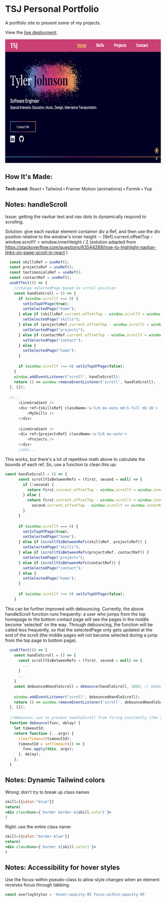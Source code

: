 # TSJ Personal Portfolio
A portfolio site to present some of my projects.

View the [live deployment](https://tylersernett.github.io/).

<img src="./readme/tsj.png" alt="portfolio screenshot" height="400"/>

## How It's Made:

**Tech used:** React ⬩ Tailwind ⬩ Framer Motion (animations) ⬩ Formik ⬩ Yup

## Notes: handleScroll
Issue: getting the navbar text and nav dots to dynamically respond to scrolling.

Solution: give each navbar element container div a Ref, and then use the div position relative to the window's inner height -- [Ref].current.offsetTop - window.scrollY  < window.innerHeight / 2 
(solution adapted from https://stackoverflow.com/questions/63544289/how-to-highlight-navbar-links-on-page-scroll-in-react )
```js
  const skillsRef = useRef();
  const projectsRef = useRef();
  const testimonialsRef = useRef();
  const contactRef = useRef();
  useEffect(() => {
    //change selectedPage based on scroll position
    const handleScroll = () => {
      if (window.scrollY === 0) {
        setIsTopOfPage(true);
        setSelectedPage("home");
      } else if (skillsRef.current.offsetTop - window.scrollY < window.innerHeight / 2 && projectsRef.current.offsetTop - window.scrollY >= window.innerHeight / 2) {
        setSelectedPage("skills");
      } else if (projectsRef.current.offsetTop - window.scrollY < window.innerHeight / 2 && contactRef.current.offsetTop - window.scrollY >= window.innerHeight / 2) {
        setSelectedPage("projects");
      } else if (contactRef.current.offsetTop - window.scrollY < window.innerHeight / 2) {
        setSelectedPage("contact");
      } else {
        setSelectedPage("home");
      }

      if (window.scrollY !== 0) setIsTopOfPage(false);
    }
    window.addEventListener("scroll", handleScroll);
    return () => window.removeEventListener('scroll', handleScroll);
  }, []);

  //...
      <LineGradient />
      <div ref={skillsRef} className='w-5/6 mx-auto md:h-full mb-16'>
          <MySkills />
      </div>

      <LineGradient />
      <div ref={projectsRef} className='w-5/6 mx-auto'>
          <Projects />
      </div>
      //etc...
```
This works, but there's a lot of repetitive math above to calculate the bounds of each ref. So, use a function to clean this up:

```js
const handleScroll = () => {
      const scrollYIsBetweenRefs = (first, second = null) => {
        if (!second) {
          return first.current.offsetTop - window.scrollY < window.innerHeight / 2;
        } else {
          return first.current.offsetTop - window.scrollY < window.innerHeight / 2 &&
            second.current.offsetTop - window.scrollY >= window.innerHeight / 2;
        }
      }

      if (window.scrollY === 0) {
        setIsTopOfPage(true);
        setSelectedPage("home");
      } else if (scrollYIsBetweenRefs(skillsRef, projectsRef)) {
        setSelectedPage("skills");
      } else if (scrollYIsBetweenRefs(projectsRef, contactRef)) {
        setSelectedPage("projects");
      } else if (scrollYIsBetweenRefs(contactRef)) {
        setSelectedPage("contact");
      } else {
        setSelectedPage("home");
      }

      if (window.scrollY !== 0) setIsTopOfPage(false);
    }
```

This can be further improved with debouncing. Currently, the above handleScroll function runs frequently: a user who jumps from the top homepage to the bottom contact page will see the pages in the middle become 'selected' on the way. Through debouncing, the function will be called less frequently, so that the selectedPage only gets updated at the end of the scroll (the middle pages will not become selected during a jump from the top page to bottom page).

```js
  useEffect(() => {
    const handleScroll = () => {
      const scrollYIsBetweenRefs = (first, second = null) => {
        ...
      }
      ...
    }
    const debouncedHandleScroll = debounce(handleScroll, 100); // Debounce scroll event handler

    window.addEventListener("scroll", debouncedHandleScroll);
    return () => window.removeEventListener('scroll', debouncedHandleScroll);
  }, []);

  //debounce: use to prevent handleScroll from firing constantly (the selectedPage doesn't need to update mid-scroll, only when scroll has ended)
  function debounce(func, delay) {
    let timeoutId;
    return function (...args) {
      clearTimeout(timeoutId);
      timeoutId = setTimeout(() => {
        func.apply(this, args);
      }, delay);
    };
  }
```

## Notes: Dynamic Tailwind colors

Wrong: don't try to break up class names
```jsx
skill=[{color:"blue"}]
return(
<div className={`border border-${skill.color}`}>
)
```

Right: use the entire class name:
```jsx
skill=[{color:"border-blue"}]
return(
<div className={`border ${skill.color}`}>
)
```

## Notes: Accessibility for hover styles
Use the focus-within pseudo-class to allow style changes when an element receives focus through tabbing.
```js
const overlayStyles = 'hover:opacity-95 focus-within:opacity-95'
```